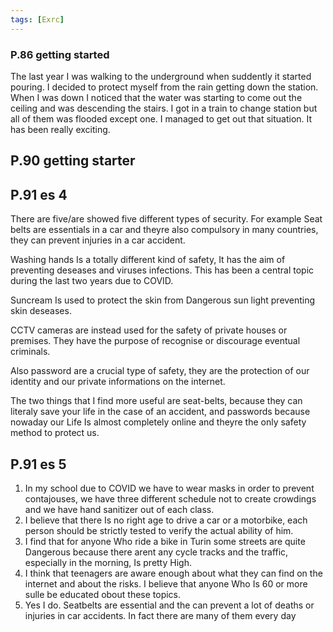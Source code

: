 ```yaml
---
tags: [Exrc]
---
```

### P.86 getting started

The last year I was walking to the underground when suddently it started pouring. I decided to protect myself from the rain getting down the station. When I was down I noticed that the water was starting to come out the ceiling and was descending the stairs. I got in a train to change station but all of them was flooded except one. I managed to get out that situation. It has been really exciting.

## P.90 getting starter

## P.91 es 4

There are five/are showed five different types of security. For example Seat belts are essentials in a car and theyre also compulsory in many countries, they can prevent injuries in a car accident.

Washing hands Is a totally different kind of safety, It has the aim of preventing deseases and viruses infections. This has been a central topic during the last two years due to COVID.

Suncream Is used to protect the skin from Dangerous sun light preventing skin deseases.

CCTV cameras are instead used for the safety of private houses or premises. They have the purpose of recognise or discourage eventual criminals.

Also password are a crucial type of safety, they are the protection of our identity and our private informations on the internet.

The two things that I find more useful are seat-belts, because they can literaly save your life in the case of an accident, and passwords because nowaday our Life Is almost completely online and theyre the only safety method to protect us.

## P.91 es 5

1.  In my school due to COVID we have to wear masks in order to prevent contajouses, we have three different schedule not to create crowdings and we have hand sanitizer out of each class.
2.  I believe that there Is no right age to drive a car or a motorbike, each person should be strictly tested to verify the actual ability of him.
3.  I find that for anyone Who ride a bike in Turin some streets are quite Dangerous because there arent any cycle tracks and the traffic, especially in the morning, Is pretty High.
4.  I think that teenagers are aware enough about what they can find on the internet and about the risks. I believe that anyone Who Is 60 or more sulle be educated obout these topics.
5.  Yes I do. Seatbelts are essential and the can prevent a lot of deaths or injuries in car accidents. In fact there are many of them every day